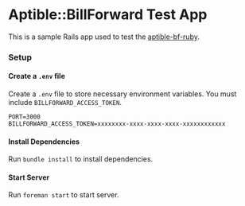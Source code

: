 # Aptible::BillForward Test App

This is a sample Rails app used to test the [aptible-bf-ruby](https://github.com/aptible/aptible-bf-ruby).

### Setup

#### Create a `.env` file

Create a `.env` file to store necessary environment variables.  You must include `BILLFORWARD_ACCESS_TOKEN`.

```
PORT=3000
BILLFORWARD_ACCESS_TOKEN=xxxxxxxx-xxxx-xxxx-xxxx-xxxxxxxxxxxx
```

#### Install Dependencies
Run `bundle install` to install dependencies.

#### Start Server
Run `foreman start` to start server.

